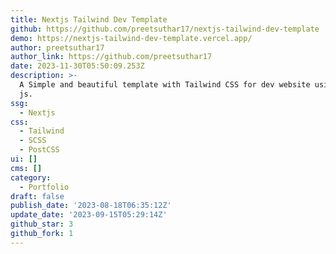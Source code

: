 ```yaml
---
title: Nextjs Tailwind Dev Template
github: https://github.com/preetsuthar17/nextjs-tailwind-dev-template
demo: https://nextjs-tailwind-dev-template.vercel.app/
author: preetsuthar17
author_link: https://github.com/preetsuthar17
date: 2023-11-30T05:50:09.253Z
description: >-
  A Simple and beautiful template with Tailwind CSS for dev website using Next
  js.
ssg:
  - Nextjs
css:
  - Tailwind
  - SCSS
  - PostCSS
ui: []
cms: []
category:
  - Portfolio
draft: false
publish_date: '2023-08-18T06:35:12Z'
update_date: '2023-09-15T05:29:14Z'
github_star: 3
github_fork: 1
---
```

